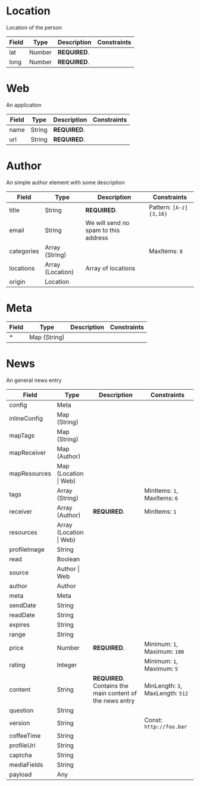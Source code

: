# Location

Location of the person

Field | Type | Description | Constraints
----- | ---- | ----------- | -----------
lat | Number | **REQUIRED**.  | 
long | Number | **REQUIRED**.  |

# Web

An application

Field | Type | Description | Constraints
----- | ---- | ----------- | -----------
name | String | **REQUIRED**.  | 
url | String | **REQUIRED**.  |

# Author

An simple author element with some description

Field | Type | Description | Constraints
----- | ---- | ----------- | -----------
title | String | **REQUIRED**.  | Pattern: `[A-z]{3,16}`
email | String | We will send no spam to this address | 
categories | Array (String) |  | MaxItems: `8`
locations | Array (Location) | Array of locations | 
origin | Location |  |

# Meta

Field | Type | Description | Constraints
----- | ---- | ----------- | -----------
* | Map (String) |  |

# News

An general news entry

Field | Type | Description | Constraints
----- | ---- | ----------- | -----------
config | Meta |  | 
inlineConfig | Map (String) |  | 
mapTags | Map (String) |  | 
mapReceiver | Map (Author) |  | 
mapResources | Map (Location &#124; Web) |  | 
tags | Array (String) |  | MinItems: `1`, MaxItems: `6`
receiver | Array (Author) | **REQUIRED**.  | MinItems: `1`
resources | Array (Location &#124; Web) |  | 
profileImage | String |  | 
read | Boolean |  | 
source | Author &#124; Web |  | 
author | Author |  | 
meta | Meta |  | 
sendDate | String |  | 
readDate | String |  | 
expires | String |  | 
range | String |  | 
price | Number | **REQUIRED**.  | Minimum: `1`, Maximum: `100`
rating | Integer |  | Minimum: `1`, Maximum: `5`
content | String | **REQUIRED**. Contains the main content of the news entry | MinLength: `3`, MaxLength: `512`
question | String |  | 
version | String |  | Const: `http://foo.bar`
coffeeTime | String |  | 
profileUri | String |  | 
captcha | String |  | 
mediaFields | String |  | 
payload | Any |  |
